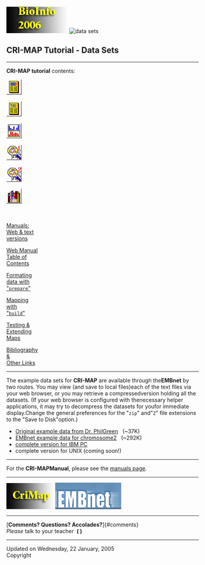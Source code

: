 [](http://teacher.bmc.uu.se/BIOINFO2005/index.html)[![cri-map\"](Pictures/crimicon.gif)](index-2.html)![data
sets](Pictures/datasets.gif)

CRI-MAP Tutorial - Data Sets
----------------------------

------------------------------------------------------------------------

**CRI-MAP tutorial** contents:

[![Manuals](Pictures/manual.gif)](crimanua.html)

[![Manual Table of Contents](Pictures/manuatoc.gif)](manuatoc.html)

[![Data Formatting](Pictures/datafrmt.gif)](datafrmt.html)

[![Mapping & LOD scores](Pictures/analyse1.gif)](analyse1.html)

[![Testing & X-overs](Pictures/analyse2.gif)](analyse2.html)

[![Bibliography & Links](Pictures/biblinks.gif)](biblinks.html)

 

[Manuals:\
Web & text\
versions](crimanua.html)

[Web Manual\
Table of\
Contents](manuatoc.html)

[Formating\
data with\
\"`prepare`\"](datafrmt.html)

[Mapping\
with\
\"`build`\"](analyse1.html)

[Testing &\
Extending\
Maps](analyse2.html)

[Bibliography\
&\
Other Links](biblinks.html)

------------------------------------------------------------------------

The example data sets for **CRI-MAP** are available through
the**EMBnet** by two routes. You may view (and save to local files)each
of the text files via your web browser, or you may retrieve a
compressedversion holding all the datasets. (If your web browser is
configured with thenecessary helper applications, it may try to
decompress the datasets for youfor immediate display.Change the general
preferences for the \"`zip`\" and\"`Z`\" file extensions to the \"Save
to Disk\"option.)

-   [Original example data from Dr.
    PhilGreen](datasets/chr7a/chr7a.html)   (\~37K)
-   [EMBnet example data for chromosome2](datasets/chr2/chr2.html)  
    (\~292K)
-   [complete version for IBM
    PC](http://teacher.bmc.uu.se/CRIMAP/Ftpsite/Crimap/alldata.zip)
-   complete version for UNIX (coming soon!)

------------------------------------------------------------------------

[](crimanua.html) For the **CRI-MAPManual**, please see the [manuals
page](crimanua.html).

------------------------------------------------------------------------

[![](Pictures/embticon.gif)](http://teacher.bmc.uu.se/BIOINFO2005/index.html)[![](Pictures/hgmbicon.gif)](http://www.embnet.org/index.html)

------------------------------------------------------------------------

[**Comments? Questions? Accolades?**]{#comments}\
*Please* talk to your teacher  **( )**

------------------------------------------------------------------------

Updated on Wednesday, 22 January, 2005\
Copyright
